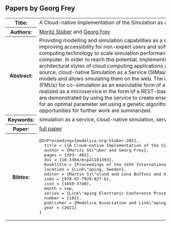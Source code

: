 ## Papers by Georg Frey
<table><tr><th>Title:</th>
<td>A Cloud-native Implementation of the Simulation as a Service-Concept Based on FMI</td>
</tr>
<tr><th>Authors:</th>
<td>
<a href="/proceedings/authors/MoritzStuber">Moritz Stüber</a> and <a href="/proceedings/authors/GeorgFrey">Georg Frey</a></td>
</tr>
<tr><th>Abstract:</th>
<td>Providing modelling and simulation capabilities as a service promises to increase their value by improving accessibility for non-expert users and software agents as well as by leveraging cloud-computing technology to scale simulation performance beyond the capabilities of a single computer. In order to reach this potential, implementations must align their design with the architectural styles of cloud computing applications and the web in general. We present an open-source, cloud-native Simulation as a Service (SIMaaS)-implementation that gives access to models and allows simulating them on the web. The implementation uses Functional Mockup Units (FMUs) for co-simulation as an executable form of a model and relies on FMPy for simulation. It is realized as a microservice in the form of a REST-based HTTP-API. Functionality and performance are demonstrated by using the service to create ensemble forecasts for PV systems and to search for an optimal parameter set using a genetic algorithm. Conceptual limitations and the resulting opportunities for further work are summarized.</td></tr>
<tr><th>Keywords:</th>
<td>simulation as a service, cloud-native simulation, service-oriented software architecture, FMI 2.0</td></tr>
<tr><th>Paper:</th>
<td><a href="https://doi.org/10.3384/ecp21181393">full paper</a></td>
</tr>
<tr><th>Bibtex:</th>
<td><pre>
@InProceedings{modelica.org:Stuber:2021,
  title = {{A Cloud-native Implementation of the Simulation as a Service-Concept Based on FMI}},
  author = {Moritz St\&quot;uber and Georg Frey},
  pages = {393--402},
  doi = {10.3384/ecp21181393},
  booktitle = {Proceedings of the 14th International Modelica Conference},
  location = {Link\&quot;oping, Sweden},
  editor = {Martin Sj\&quot;olund and Lena Buffoni and Adrian Pop and Lennart Ochel},
  isbn = {978-91-7929-027-6},
  issn = {1650-3740},
  month = sep,
  series = {Link\&quot;oping Electronic Conference Proceedings},
  number = {181},
  publisher = {Modelica Association and Link\&quot;oping University Electronic Press},
  year = {2021}
}
</pre></td></tr>
</table><br>
